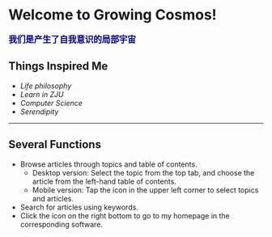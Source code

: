 # Welcome to Growing Cosmos!

<span style="color: darkblue; font-weight: bold; font-size: 1.2em;">我们是产生了自我意识的局部宇宙</span>

## Things Inspired Me
- *Life philosophy*
- *Learn in ZJU*
- *Computer Science*
- *Serendipity*

---

## Several Functions
- Browse articles through topics and table of contents.
    - Desktop version: Select the topic from the top tab, and choose the article from the left-hand table of contents.
    - Mobile version: Tap the icon in the upper left corner to select topics and articles.
- Search for articles using keywords.
- Click the icon on the right bottom to go to my homepage in the corresponding software.
